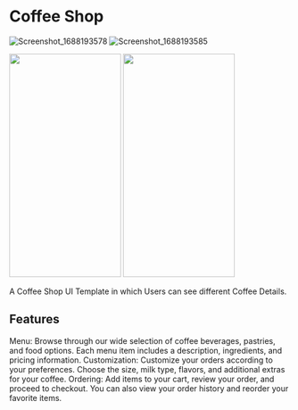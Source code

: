 # Coffee Shop
![Screenshot_1688193578](https://github.com/SKeval/coffee_shop_ui/assets/100701924/b002c271-e791-4d5f-b0e1-86d0a9fad63c)
![Screenshot_1688193585](https://github.com/SKeval/coffee_shop_ui/assets/100701924/59b3e119-3f8b-4b50-b5fd-d723f2a1bb82)


<img src="https://github.com/SKeval/coffee_shop_ui/assets/100701924/59b3e119-3f8b-4b50-b5fd-d723f2a1bb82" data-canonical-src="https://github.com/SKeval/coffee_shop_ui/assets/100701924/59b3e119-3f8b-4b50-b5fd-d723f2a1bb82" width="200" height="400" />

<img src="https://github.com/SKeval/coffee_shop_ui/assets/100701924/59b3e119-3f8b-4b50-b5fd-d723f2a1bb82" data-canonical-src="https://github.com/SKeval/coffee_shop_ui/assets/100701924/59b3e119-3f8b-4b50-b5fd-d723f2a1bb82" width="200" height="400" />

A Coffee Shop UI Template in which Users can see different Coffee Details.

## Features

Menu: Browse through our wide selection of coffee beverages, pastries, and food options. Each menu item includes a description, ingredients, and pricing information.
Customization: Customize your orders according to your preferences. Choose the size, milk type, flavors, and additional extras for your coffee.
Ordering: Add items to your cart, review your order, and proceed to checkout. You can also view your order history and reorder your favorite items.

